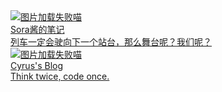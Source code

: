 <div class="flink-list">

<div class="flink-list-item">
    <a href="https://www.nimisora.top/" title="Sora酱的笔记" target="_blank">
        <div class="flink-item-icon">
            <img class="ava" src="../sora.png" alt="图片加载失败喵" />
        </div>
        <div class="flink-item-name heti-skip">Sora酱的笔记</div>
        <div class="flink-item-desc">列车一定会驶向下一个站台，那么舞台呢？我们呢？</div>
    </a>
</div>


<div class="flink-list-item">
    <a href="https://cyrus28214.top/" title="Cyrus's Blog" target="_blank">
        <div class="flink-item-icon">
            <img class="ava" src="../cyrus.png" alt="图片加载失败喵" />
        </div>
        <div class="flink-item-name heti-skip">Cyrus's Blog</div>
        <div class="flink-item-desc">Think twice, code once.</div>
    </a>
</div>